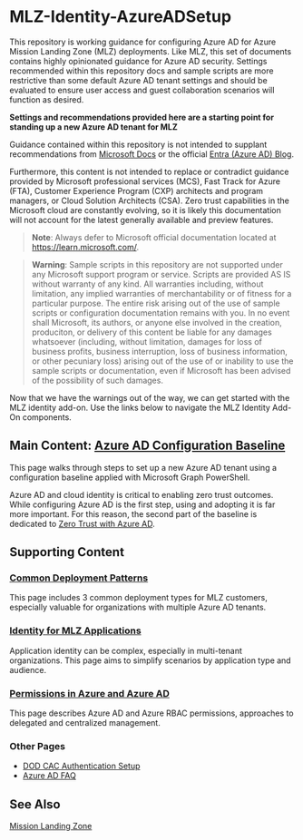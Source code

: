 # MLZ-Identity-AzureADSetup
This repository is working guidance for configuring Azure AD for Azure Mission Landing Zone (MLZ) deployments. Like MLZ, this set of documents contains highly opinionated guidance for Azure AD security. Settings recommended within this repository docs and sample scripts are more restrictive than some default Azure AD tenant settings and should be evaluated to ensure user access and guest collaboration scenarios will function as desired.

**Settings and recommendations provided here are a starting point for standing up a new Azure AD tenant for MLZ**

Guidance contained within this repository is not intended to supplant recommendations from [Microsoft Docs](https://learn.microsoft.com/) or the official [Entra (Azure AD) Blog](https://techcommunity.microsoft.com/t5/microsoft-entra-azure-ad-blog/bg-p/Identity).

Furthermore, this content is not intended to replace or contradict guidance provided by Microsoft professional services (MCS), Fast Track for Azure (FTA), Customer Experience Program (CXP) architects and program managers, or Cloud Solution Architects (CSA). Zero trust capabilities in the Microsoft cloud are constantly evolving, so it is likely this documentation will not account for the latest generally available and preview features.

> **Note**: Always defer to Microsoft official documentation located at https://learn.microsoft.com/.

> **Warning**: Sample scripts in this repository are not supported under any Microsoft support program or service.
> Scripts are provided AS IS without warranty of any kind. All warranties including, without limitation,
> any implied warranties of merchantability or of fitness for a particular purpose. The entire risk arising
> out of the use of sample scripts or configuration documentation remains with you. In no event shall Microsoft,
> its authors, or anyone else involved in the creation, produciton, or delivery of this content be liable
> for any damages whatsoever (including, without limitation, damages for loss of business profits, business 
> interruption, loss of business information, or other pecuniary loss) arising out of the use of or 
> inability to use the sample scripts or documentation, even if Microsoft has been advised of the 
> possibility of such damages.

Now that we have the warnings out of the way, we can get started with the MLZ identity add-on.  Use the links below to navigate the MLZ Identity Add-On components.

## Main Content: [Azure AD Configuration Baseline](doc/AAD-Config-Baseline.md)

This page walks through steps to set up a new Azure AD tenant using a configuration baseline applied with Microsoft Graph PowerShell.

Azure AD and cloud identity is critical to enabling zero trust outcomes. While configuring Azure AD is the first step, using and adopting it is far more important. For this reason, the second part of the baseline is dedicated to [Zero Trust with Azure AD](doc/AAD-Config-Baseline.md/#zero-trust-with-azure-ad).

## Supporting Content

### [Common Deployment Patterns](/doc/MLZ-Common-Patterns.md)
This page includes 3 common deployment types for MLZ customers, especially valuable for organizations with multiple Azure AD tenants.

### [Identity for MLZ Applications](doc/MLZ-Application-Identity.md)
Application identity can be complex, especially in multi-tenant organizations. This page aims to simplify scenarios by application type and audience.

### [Permissions in Azure and Azure AD](/doc/AAD-Permissions-Management.md)
This page describes Azure AD and Azure RBAC permissions, approaches to delegated and centralized management.

### Other Pages
- [DOD CAC Authentication Setup](doc/AAD-CertificateBasedAuthentication-DODPKI.md)
- [Azure AD FAQ](/doc/MLZ-AAD-FAQ.md)  

## See Also
[Mission Landing Zone](https://github.com/azure/missionlz)